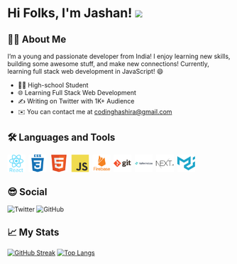 # Hi Folks, I'm Jashan! <img src="https://raw.githubusercontent.com/MartinHeinz/MartinHeinz/master/wave.gif" width="30px">

## 👨‍💻 About Me
I’m a young and passionate developer from India! I enjoy learning new skills, building some awesome stuff, and make new connections! Currently, learning full stack web development in JavaScript! :smile:

- 👨‍🎓 High-school Student
- 🌐 Learning Full Stack Web Development
- ✍ Writing on Twitter with 1K+ Audience
- ✉️  You can contact me at codinghashira@gmail.com

## 🛠️ Languages and Tools
<div>
  <img src="https://github.com/devicons/devicon/blob/master/icons/react/react-original-wordmark.svg" title="React" alt="React" width="40" height="40"/>&nbsp;
  <img src="https://github.com/devicons/devicon/blob/master/icons/css3/css3-plain-wordmark.svg"  title="CSS3" alt="CSS" width="40" height="40"/>&nbsp;
  <img src="https://github.com/devicons/devicon/blob/master/icons/html5/html5-original.svg" title="HTML5" alt="HTML" width="40" height="40"/>&nbsp;
  <img src="https://github.com/devicons/devicon/blob/master/icons/javascript/javascript-original.svg" title="JavaScript" alt="JavaScript" width="40" height="40"/>&nbsp;
  <img src="https://github.com/devicons/devicon/blob/master/icons/firebase/firebase-plain-wordmark.svg" title="Firebase" alt="Firebase" width="40" height="40"/>&nbsp;
  <img src="https://github.com/devicons/devicon/blob/master/icons/git/git-original-wordmark.svg" title="Git" **alt="Git" width="40" height="40"/>&nbsp;
  <img src="https://github.com/devicons/devicon/blob/master/icons/tailwindcss/tailwindcss-original-wordmark.svg" title="TailwindCSS" alt="TailwindCSS"  width="40" height="40"/>&nbsp
  <img src="https://github.com/devicons/devicon/blob/master/icons/nextjs/nextjs-original-wordmark.svg" title="NextJs" alt="NextJs"  width="40" height="40"/>&nbsp
  <img src="https://github.com/devicons/devicon/blob/master/icons/materialui/materialui-plain.svg" title="MUI" alt="MUI"  width="40" height="40"/>&nbsp
</div>

## 😎 Social
![Twitter](https://img.shields.io/twitter/follow/coding_hashira?color=%231DA1F2&label=Followers&logo=Twitter&style=for-the-badge)
![GitHub](https://img.shields.io/github/followers/Coding-Hashira?color=%23171515&logo=GitHub&style=for-the-badge)

## 📈 My Stats

[![GitHub Streak](http://github-readme-streak-stats.herokuapp.com?user=Coding-Hashira&theme=dark&background=000000)](https://git.io/streak-stats)
[![Top Langs](https://github-readme-stats.vercel.app/api/top-langs/?username=Coding-Hashira)](https://github.com/anuraghazra/github-readme-stats)
